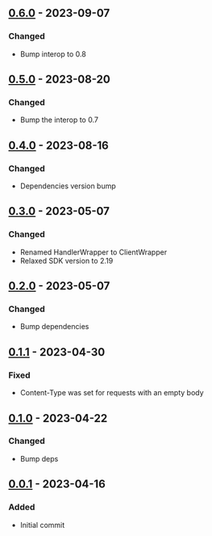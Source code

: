 ## [0.6.0] - 2023-09-07
### Changed
- Bump interop to 0.8

## [0.5.0] - 2023-08-20
### Changed
- Bump the interop to 0.7

## [0.4.0] - 2023-08-16
### Changed
- Dependencies version bump

## [0.3.0] - 2023-05-07
### Changed
- Renamed HandlerWrapper to ClientWrapper
- Relaxed SDK version to 2.19

## [0.2.0] - 2023-05-07
### Changed
- Bump dependencies

## [0.1.1] - 2023-04-30
### Fixed
- Content-Type was set for requests with an empty body

## [0.1.0] - 2023-04-22
### Changed
- Bump deps

## [0.0.1] - 2023-04-16
### Added
- Initial commit

[0.6.0]: https://github.com/f3ath/dart-http-interop-http/compare/0.5.0...0.6.0
[0.5.0]: https://github.com/f3ath/dart-http-interop-http/compare/0.4.0...0.5.0
[0.4.0]: https://github.com/f3ath/dart-http-interop-http/compare/0.3.0...0.4.0
[0.3.0]: https://github.com/f3ath/dart-http-interop-http/compare/0.2.0...0.3.0
[0.2.0]: https://github.com/f3ath/dart-http-interop-http/compare/0.1.1...0.2.0
[0.1.1]: https://github.com/f3ath/dart-http-interop-http/compare/0.1.0...0.1.1
[0.1.0]: https://github.com/f3ath/dart-http-interop-http/compare/0.0.1...0.1.0
[0.0.1]: https://github.com/f3ath/dart-http-interop-http/releases/tag/0.0.1
